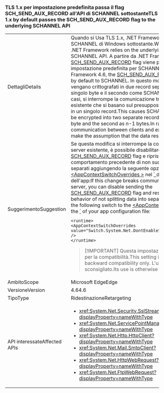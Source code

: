 ### <a name="tls-1x-by-default-passes-the-schsendauxrecord-flag-to-the-underlying-schannel-api"></a><span data-ttu-id="3b325-101">TLS 1.x per impostazione predefinita passa il flag SCH_SEND_AUX_RECORD all'API di SCHANNEL sottostante</span><span class="sxs-lookup"><span data-stu-id="3b325-101">TLS 1.x by default passes the SCH_SEND_AUX_RECORD flag to the underlying SCHANNEL API</span></span>

|   |   |
|---|---|
|<span data-ttu-id="3b325-102">Dettagli</span><span class="sxs-lookup"><span data-stu-id="3b325-102">Details</span></span>|<span data-ttu-id="3b325-103">Quando si Usa TLS 1.x, .NET Framework si basa sull'API di SCHANNEL di Windows sottostante.</span><span class="sxs-lookup"><span data-stu-id="3b325-103">When using TLS 1.x, the .NET Framework relies on the underlying Windows SCHANNEL API.</span></span> <span data-ttu-id="3b325-104">A partire da .NET Framework 4.6, il [SCH_SEND_AUX_RECORD](https://msdn.microsoft.com/library/windows/desktop/aa379810.aspx) flag viene passato per impostazione predefinita per SCHANNEL.</span><span class="sxs-lookup"><span data-stu-id="3b325-104">Starting with .NET Framework 4.6, the [SCH_SEND_AUX_RECORD](https://msdn.microsoft.com/library/windows/desktop/aa379810.aspx) flag is passed by default to SCHANNEL.</span></span> <span data-ttu-id="3b325-105">In questo modo suddividere i dati vengano crittografati in due record separati, la prima come un singolo byte e il secondo come SCHANNEL <em>n</em>-1 byte. In rari casi, si interrompe la comunicazione tra client e server esistente che si basano sul presupposto che i dati risiedono in un singolo record.</span><span class="sxs-lookup"><span data-stu-id="3b325-105">This causes SCHANNEL to split data to be encrypted into two separate records, the first as a single byte and the second as <em>n</em>-1 bytes.In rare cases, this breaks communication between clients and existing servers that make the assumption that the data resides in a single record.</span></span>|
|<span data-ttu-id="3b325-106">Suggerimento</span><span class="sxs-lookup"><span data-stu-id="3b325-106">Suggestion</span></span>|<span data-ttu-id="3b325-107">Se questa modifica si interrompe la comunicazione con un server esistente, è possibile disabilitare l'invio di [SCH_SEND_AUX_RECORD](https://msdn.microsoft.com/library/windows/desktop/aa379810.aspx) flag e ripristinare il comportamento precedente di non suddividere i dati in record separati aggiungendo la seguente opzione per il [ \<AppContextSwitchOverrides >](~/docs/framework/configure-apps/file-schema/runtime/appcontextswitchoverrides-element.md) nel [ \` ](~/docs/framework/configure-apps/file-schema/runtime/runtime-element.md) del file di configurazione dell'app:</span><span class="sxs-lookup"><span data-stu-id="3b325-107">If this change breaks communication with an existing server, you can disable sending the [SCH_SEND_AUX_RECORD](https://msdn.microsoft.com/library/windows/desktop/aa379810.aspx) flag and restore the previous behavior of not splitting data into separate records by adding the following switch to the [\<AppContextSwitchOverrides>](~/docs/framework/configure-apps/file-schema/runtime/appcontextswitchoverrides-element.md) in the [\`](~/docs/framework/configure-apps/file-schema/runtime/runtime-element.md) of your app configuration file:</span></span><pre><code class="language-xml">&lt;runtime&gt;&#13;&#10;&lt;AppContextSwitchOverrides&#13;&#10;value=&quot;Switch.System.Net.DontEnableSchSendAuxRecord=true&quot; /&gt;&#13;&#10;&lt;/runtime&gt;&#13;&#10;</code></pre> <blockquote> [!IMPORTANT] <span data-ttu-id="3b325-108">Questa impostazione è disponibile solo per la compatibilità.</span><span class="sxs-lookup"><span data-stu-id="3b325-108">This setting is provided for backward compatibility only.</span></span> <span data-ttu-id="3b325-109">L'uso in caso contrario, è sconsigliato.</span><span class="sxs-lookup"><span data-stu-id="3b325-109">Its use is otherwise not recommended.</span></span></blockquote> |
|<span data-ttu-id="3b325-110">Ambito</span><span class="sxs-lookup"><span data-stu-id="3b325-110">Scope</span></span>|<span data-ttu-id="3b325-111">Microsoft Edge</span><span class="sxs-lookup"><span data-stu-id="3b325-111">Edge</span></span>|
|<span data-ttu-id="3b325-112">Versione</span><span class="sxs-lookup"><span data-stu-id="3b325-112">Version</span></span>|<span data-ttu-id="3b325-113">4.6</span><span class="sxs-lookup"><span data-stu-id="3b325-113">4.6</span></span>|
|<span data-ttu-id="3b325-114">Tipo</span><span class="sxs-lookup"><span data-stu-id="3b325-114">Type</span></span>|<span data-ttu-id="3b325-115">Ridestinazione</span><span class="sxs-lookup"><span data-stu-id="3b325-115">Retargeting</span></span>|
|<span data-ttu-id="3b325-116">API interessate</span><span class="sxs-lookup"><span data-stu-id="3b325-116">Affected APIs</span></span>|<ul><li><xref:System.Net.Security.SslStream?displayProperty=nameWithType></li><li><xref:System.Net.ServicePointManager?displayProperty=nameWithType></li><li><xref:System.Net.Http.HttpClient?displayProperty=nameWithType></li><li><xref:System.Net.Mail.SmtpClient?displayProperty=nameWithType></li><li><xref:System.Net.HttpWebRequest?displayProperty=nameWithType></li><li><xref:System.Net.FtpWebRequest?displayProperty=nameWithType></li></ul>|

